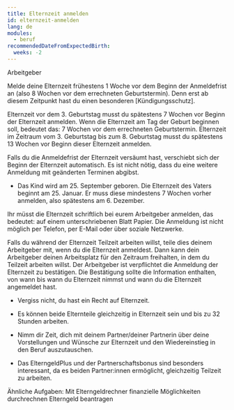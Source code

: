 ```yaml
---
title: Elternzeit anmelden
id: elternzeit-anmelden
lang: de
modules:
  - beruf
recommendedDateFromExpectedBirth:
  weeks: -2
---
```


<bmfsfj-todo-extension-panel title="Wo?" icon="map-marked-alt">

Arbeitgeber

</bmfsfj-todo-extension-panel>

<bmfsfj-todo-assignees todo-id="elternzeit-anmelden"></bmfsfj-todo-assignees>

<bmfsfj-todo-extension-panel title="Wann (empfohlen)?" icon="calendar-check">

Melde deine Elternzeit frühestens 1 Woche vor dem Beginn der Anmeldefrist an (also 8 Wochen vor dem errechneten Geburtstermin). Denn erst ab diesem Zeitpunkt hast du einen besonderen [Kündigungsschutz].

</bmfsfj-todo-extension-panel>


<bmfsfj-todo-extension-panel title="Wann (gesetzlich)?" icon="calendar-alt">

Elternzeit vor dem 3. Geburtstag musst du spätestens 7 Wochen vor Beginn der Elternzeit anmelden.
Wenn die Elternzeit am Tag der Geburt beginnen soll, bedeutet das: 7 Wochen vor dem errechneten Geburtstermin.
Elternzeit im Zeitraum vom 3. Geburtstag bis zum 8. Geburtstag musst du spätestens 13 Wochen vor Beginn dieser Elternzeit anmelden.

</bmfsfj-todo-extension-panel>


<bmfsfj-todo-extension-panel title="Anmeldefrist versäumt?" icon="calendar-times">

Falls du die Anmeldefrist der Elternzeit versäumt hast, verschiebt sich der Beginn der Elternzeit automatisch.
Es ist nicht nötig, dass du eine weitere Anmeldung mit geänderten Terminen abgibst.

</bmfsfj-todo-extension-panel>

<bmfsfj-todo-extension-panel title="Beispiel" icon="puzzle-piece">

* Das Kind wird am 25. September geboren. Die Elternzeit des Vaters beginnt am 25. Januar. Er muss diese mindestens 7 Wochen vorher anmelden, also spätestens am 6. Dezember.

</bmfsfj-todo-extension-panel>

<bmfsfj-todo-extension-panel title="Stolperfalle" icon="exclamation">

Ihr müsst die Elternzeit schriftlich bei eurem Arbeitgeber anmelden, das bedeutet: auf einem unterschriebenen Blatt Papier.
Die Anmeldung ist nicht möglich per Telefon, per E-Mail oder über soziale Netzwerke.

</bmfsfj-todo-extension-panel>

<bmfsfj-todo-extension-panel title="Insider Tipps" icon="lightbulb">

Falls du während der Elternzeit Teilzeit arbeiten willst, teile dies deinem Arbeitgeber mit, wenn du die Elternzeit anmeldest. Dann kann dein Arbeitgeber deinen Arbeitsplatz für den Zeitraum freihalten, in dem du Teilzeit arbeiten willst.
Der Arbeitgeber ist verpflichtet die Anmeldung der Elternzeit zu bestätigen. Die Bestätigung sollte die Information enthalten, von wann bis wann du Elternzeit nimmst und wann du die Elternzeit angemeldet hast.

</bmfsfj-todo-extension-panel>


<bmfsfj-todo-extension-panel title="Tipp Partnerschaftlichkeit" icon="glass-cheers">

* Vergiss nicht, du hast ein Recht auf Elternzeit.

* Es können beide Elternteile gleichzeitig in Elternzeit sein und bis zu 32 Stunden arbeiten.

* Nimm dir Zeit, dich mit deinem Partner/deiner Partnerin über deine Vorstellungen und Wünsche zur Elternzeit und den Wiedereinstieg in den Beruf auszutauschen.

* Das ElterngeldPlus und der  Partnerschaftsbonus sind besonders interessant, da es beiden Partner:innen ermöglicht, gleichzeitig Teilzeit zu arbeiten.

</bmfsfj-todo-extension-panel>

Ähnliche Aufgaben:
<bmfsfj-todo-link todo="elterngeld-durchrechnen">Mit Elterngeldrechner finanzielle Möglichkeiten durchrechnen</bmfsfj-todo-link>
<bmfsfj-todo-link todo="elterngeld-beantragen">Elterngeld beantragen</bmfsfj-todo-link>
